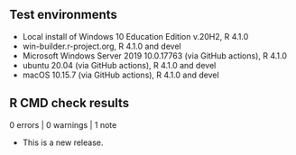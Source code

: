 ## Test environments
* Local install of Windows 10 Education Edition v.20H2, R 4.1.0
* win-builder.r-project.org, R 4.1.0 and devel
* Microsoft Windows Server 2019 10.0.17763 (via GitHub actions), R 4.1.0
* ubuntu 20.04 (via GitHub actions), R 4.1.0 and devel
* macOS 10.15.7 (via GitHub actions), R 4.1.0 and devel

## R CMD check results

0 errors | 0 warnings | 1 note

* This is a new release.
